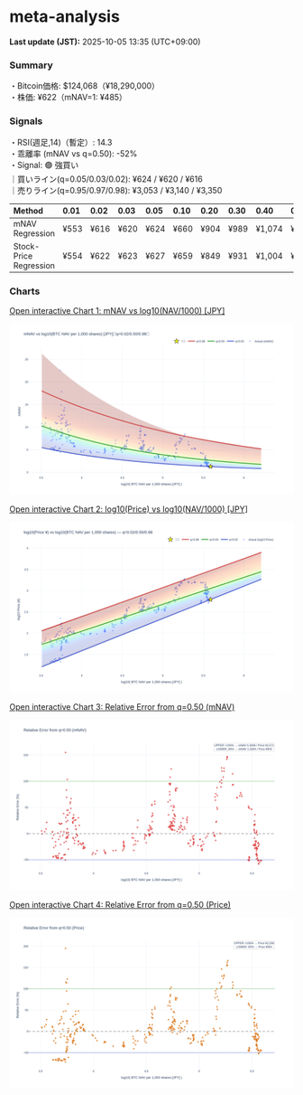 # meta-analysis


<!--REPORT:START-->
**Last update (JST):** 2025-10-05 13:35 (UTC+09:00)

### Summary
・Bitcoin価格: $124,068（¥18,290,000）  
・株価: ¥622（mNAV=1: ¥485）

### Signals
・RSI(週足,14)（暫定）: 14.3  
・乖離率 (mNAV vs q=0.50): -52%  
・Signal: 🟣 強買い  
｜買いライン(q=0.05/0.03/0.02): ¥624 / ¥620 / ¥616  
｜売りライン(q=0.95/0.97/0.98): ¥3,053 / ¥3,140 / ¥3,350

| Method                 | 0.01   | 0.02   | 0.03   | 0.05   | 0.10   | 0.20   | 0.30   | 0.40   | 0.50   | 0.60   | 0.70   | 0.80   | 0.90   | 0.95   | 0.97   | 0.98   | 0.99   |
|:-----------------------|:-------|:-------|:-------|:-------|:-------|:-------|:-------|:-------|:-------|:-------|:-------|:-------|:-------|:-------|:-------|:-------|:-------|
| mNAV Regression        | ¥553   | ¥616   | ¥620   | ¥624   | ¥660   | ¥904   | ¥989   | ¥1,074 | ¥1,285 | ¥1,477 | ¥1,598 | ¥2,033 | ¥2,742 | ¥3,053 | ¥3,140 | ¥3,350 | ¥3,304 |
| Stock-Price Regression | ¥554   | ¥622   | ¥623   | ¥627   | ¥659   | ¥849   | ¥931   | ¥1,004 | ¥1,128 | ¥1,284 | ¥1,485 | ¥1,934 | ¥2,474 | ¥2,793 | ¥2,731 | ¥2,976 | ¥2,988 |

### Charts
[Open interactive Chart 1: mNAV vs log10(NAV/1000) [JPY]](https://tkzm240.github.io/meta-analysis/fig1.html)

![fig1](assets/fig1.png)

[Open interactive Chart 2: log10(Price) vs log10(NAV/1000) [JPY]](https://tkzm240.github.io/meta-analysis/fig2.html)

![fig2](assets/fig2.png)

[Open interactive Chart 3: Relative Error from q=0.50 (mNAV)](https://tkzm240.github.io/meta-analysis/fig3.html)

![fig3](assets/fig3.png)

[Open interactive Chart 4: Relative Error from q=0.50 (Price)](https://tkzm240.github.io/meta-analysis/fig4.html)

![fig4](assets/fig4.png)
<!--REPORT:END-->
